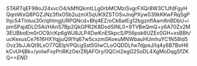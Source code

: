 $START$qEF98oJ24xvcO4/kMflQkmtLLg0rbMCMziSvgrFXQr8W3C1JfdFgyHQqmWxQ8PGZJNz3fIxO5b2uzmX5qUK9ZSTOSvJnqPXyw539kKKwFRqSgPlhjc54TInlus30r/qIhIngjURPQNcd+Bhj4EZ/oCk6atEg12bgznflAam8nBDbU+ipmSPajdDLD5Ai/HAnS7Bp2QkGPR2K8DodSINL0+9TVBeQmQ+y6A70Zx2M3EUBboEm0rOC9/cKp6gWJ8JLP4DwKnESkpcS/P56psk6UZEv0GH+xsBBh/ucKexusCe7616HXYqjjuQ9IYq67w5cxzmSKoeuMNWbauHUmhuYC1N58Id5Ovz3bJJkQt9LxO77QEIpVPQcgSst5GlwCLoOQDDLfw7djpeJ/Iq4y6B7BoH6kCvUHjBk+/yoIwFxyPri8KzOerZRjAFOry/0QCnl2egG25oDL4XgMoDqgSfZKQ==$END$